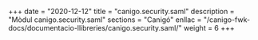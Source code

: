 +++
date        = "2020-12-12"
title       = "canigo.security.saml"
description = "Mòdul canigo.security.saml"
sections    = "Canigó"
enllac		= "/canigo-fwk-docs/documentacio-llibreries/canigo.security.saml/"
weight		= 6
+++
